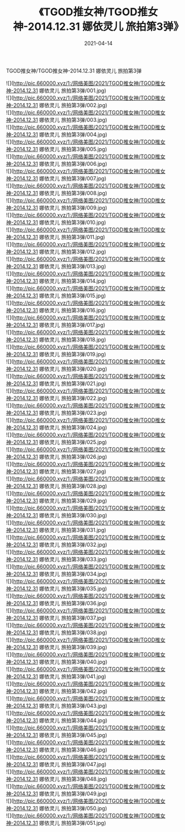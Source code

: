 ﻿---
layout: post
title:  《TGOD推女神/TGOD推女神-2014.12.31 娜依灵儿 旅拍第3弹》
date:   2021-04-14
img: http://pic.660000.xyz/1:/网络美图/2021/TGOD推女神/TGOD推女神-2014.12.31 娜依灵儿 旅拍第3弹/000.jpg
categories: [美女, 清纯, 唯美]
---

TGOD推女神/TGOD推女神-2014.12.31 娜依灵儿 旅拍第3弹

 ![](http://pic.660000.xyz/1:/网络美图/2021/TGOD推女神/TGOD推女神-2014.12.31 娜依灵儿 旅拍第3弹/001.jpg) <br>![](http://pic.660000.xyz/1:/网络美图/2021/TGOD推女神/TGOD推女神-2014.12.31 娜依灵儿 旅拍第3弹/002.jpg) <br>![](http://pic.660000.xyz/1:/网络美图/2021/TGOD推女神/TGOD推女神-2014.12.31 娜依灵儿 旅拍第3弹/003.jpg) <br>![](http://pic.660000.xyz/1:/网络美图/2021/TGOD推女神/TGOD推女神-2014.12.31 娜依灵儿 旅拍第3弹/004.jpg) <br>![](http://pic.660000.xyz/1:/网络美图/2021/TGOD推女神/TGOD推女神-2014.12.31 娜依灵儿 旅拍第3弹/005.jpg) <br>![](http://pic.660000.xyz/1:/网络美图/2021/TGOD推女神/TGOD推女神-2014.12.31 娜依灵儿 旅拍第3弹/006.jpg) <br>![](http://pic.660000.xyz/1:/网络美图/2021/TGOD推女神/TGOD推女神-2014.12.31 娜依灵儿 旅拍第3弹/007.jpg) <br>![](http://pic.660000.xyz/1:/网络美图/2021/TGOD推女神/TGOD推女神-2014.12.31 娜依灵儿 旅拍第3弹/008.jpg) <br>![](http://pic.660000.xyz/1:/网络美图/2021/TGOD推女神/TGOD推女神-2014.12.31 娜依灵儿 旅拍第3弹/009.jpg) <br>![](http://pic.660000.xyz/1:/网络美图/2021/TGOD推女神/TGOD推女神-2014.12.31 娜依灵儿 旅拍第3弹/010.jpg) <br>![](http://pic.660000.xyz/1:/网络美图/2021/TGOD推女神/TGOD推女神-2014.12.31 娜依灵儿 旅拍第3弹/011.jpg) <br>![](http://pic.660000.xyz/1:/网络美图/2021/TGOD推女神/TGOD推女神-2014.12.31 娜依灵儿 旅拍第3弹/012.jpg) <br>![](http://pic.660000.xyz/1:/网络美图/2021/TGOD推女神/TGOD推女神-2014.12.31 娜依灵儿 旅拍第3弹/013.jpg) <br>![](http://pic.660000.xyz/1:/网络美图/2021/TGOD推女神/TGOD推女神-2014.12.31 娜依灵儿 旅拍第3弹/014.jpg) <br>![](http://pic.660000.xyz/1:/网络美图/2021/TGOD推女神/TGOD推女神-2014.12.31 娜依灵儿 旅拍第3弹/015.jpg) <br>![](http://pic.660000.xyz/1:/网络美图/2021/TGOD推女神/TGOD推女神-2014.12.31 娜依灵儿 旅拍第3弹/016.jpg) <br>![](http://pic.660000.xyz/1:/网络美图/2021/TGOD推女神/TGOD推女神-2014.12.31 娜依灵儿 旅拍第3弹/017.jpg) <br>![](http://pic.660000.xyz/1:/网络美图/2021/TGOD推女神/TGOD推女神-2014.12.31 娜依灵儿 旅拍第3弹/018.jpg) <br>![](http://pic.660000.xyz/1:/网络美图/2021/TGOD推女神/TGOD推女神-2014.12.31 娜依灵儿 旅拍第3弹/019.jpg) <br>![](http://pic.660000.xyz/1:/网络美图/2021/TGOD推女神/TGOD推女神-2014.12.31 娜依灵儿 旅拍第3弹/020.jpg) <br>![](http://pic.660000.xyz/1:/网络美图/2021/TGOD推女神/TGOD推女神-2014.12.31 娜依灵儿 旅拍第3弹/021.jpg) <br>![](http://pic.660000.xyz/1:/网络美图/2021/TGOD推女神/TGOD推女神-2014.12.31 娜依灵儿 旅拍第3弹/022.jpg) <br>![](http://pic.660000.xyz/1:/网络美图/2021/TGOD推女神/TGOD推女神-2014.12.31 娜依灵儿 旅拍第3弹/023.jpg) <br>![](http://pic.660000.xyz/1:/网络美图/2021/TGOD推女神/TGOD推女神-2014.12.31 娜依灵儿 旅拍第3弹/024.jpg) <br>![](http://pic.660000.xyz/1:/网络美图/2021/TGOD推女神/TGOD推女神-2014.12.31 娜依灵儿 旅拍第3弹/025.jpg) <br>![](http://pic.660000.xyz/1:/网络美图/2021/TGOD推女神/TGOD推女神-2014.12.31 娜依灵儿 旅拍第3弹/026.jpg) <br>![](http://pic.660000.xyz/1:/网络美图/2021/TGOD推女神/TGOD推女神-2014.12.31 娜依灵儿 旅拍第3弹/027.jpg) <br>![](http://pic.660000.xyz/1:/网络美图/2021/TGOD推女神/TGOD推女神-2014.12.31 娜依灵儿 旅拍第3弹/028.jpg) <br>![](http://pic.660000.xyz/1:/网络美图/2021/TGOD推女神/TGOD推女神-2014.12.31 娜依灵儿 旅拍第3弹/029.jpg) <br>![](http://pic.660000.xyz/1:/网络美图/2021/TGOD推女神/TGOD推女神-2014.12.31 娜依灵儿 旅拍第3弹/030.jpg) <br>![](http://pic.660000.xyz/1:/网络美图/2021/TGOD推女神/TGOD推女神-2014.12.31 娜依灵儿 旅拍第3弹/031.jpg) <br>![](http://pic.660000.xyz/1:/网络美图/2021/TGOD推女神/TGOD推女神-2014.12.31 娜依灵儿 旅拍第3弹/032.jpg) <br>![](http://pic.660000.xyz/1:/网络美图/2021/TGOD推女神/TGOD推女神-2014.12.31 娜依灵儿 旅拍第3弹/033.jpg) <br>![](http://pic.660000.xyz/1:/网络美图/2021/TGOD推女神/TGOD推女神-2014.12.31 娜依灵儿 旅拍第3弹/034.jpg) <br>![](http://pic.660000.xyz/1:/网络美图/2021/TGOD推女神/TGOD推女神-2014.12.31 娜依灵儿 旅拍第3弹/035.jpg) <br>![](http://pic.660000.xyz/1:/网络美图/2021/TGOD推女神/TGOD推女神-2014.12.31 娜依灵儿 旅拍第3弹/036.jpg) <br>![](http://pic.660000.xyz/1:/网络美图/2021/TGOD推女神/TGOD推女神-2014.12.31 娜依灵儿 旅拍第3弹/037.jpg) <br>![](http://pic.660000.xyz/1:/网络美图/2021/TGOD推女神/TGOD推女神-2014.12.31 娜依灵儿 旅拍第3弹/038.jpg) <br>![](http://pic.660000.xyz/1:/网络美图/2021/TGOD推女神/TGOD推女神-2014.12.31 娜依灵儿 旅拍第3弹/039.jpg) <br>![](http://pic.660000.xyz/1:/网络美图/2021/TGOD推女神/TGOD推女神-2014.12.31 娜依灵儿 旅拍第3弹/040.jpg) <br>![](http://pic.660000.xyz/1:/网络美图/2021/TGOD推女神/TGOD推女神-2014.12.31 娜依灵儿 旅拍第3弹/041.jpg) <br>![](http://pic.660000.xyz/1:/网络美图/2021/TGOD推女神/TGOD推女神-2014.12.31 娜依灵儿 旅拍第3弹/042.jpg) <br>![](http://pic.660000.xyz/1:/网络美图/2021/TGOD推女神/TGOD推女神-2014.12.31 娜依灵儿 旅拍第3弹/043.jpg) <br>![](http://pic.660000.xyz/1:/网络美图/2021/TGOD推女神/TGOD推女神-2014.12.31 娜依灵儿 旅拍第3弹/044.jpg) <br>![](http://pic.660000.xyz/1:/网络美图/2021/TGOD推女神/TGOD推女神-2014.12.31 娜依灵儿 旅拍第3弹/045.jpg) <br>![](http://pic.660000.xyz/1:/网络美图/2021/TGOD推女神/TGOD推女神-2014.12.31 娜依灵儿 旅拍第3弹/046.jpg) <br>![](http://pic.660000.xyz/1:/网络美图/2021/TGOD推女神/TGOD推女神-2014.12.31 娜依灵儿 旅拍第3弹/047.jpg) <br>![](http://pic.660000.xyz/1:/网络美图/2021/TGOD推女神/TGOD推女神-2014.12.31 娜依灵儿 旅拍第3弹/048.jpg) <br>![](http://pic.660000.xyz/1:/网络美图/2021/TGOD推女神/TGOD推女神-2014.12.31 娜依灵儿 旅拍第3弹/049.jpg) <br>![](http://pic.660000.xyz/1:/网络美图/2021/TGOD推女神/TGOD推女神-2014.12.31 娜依灵儿 旅拍第3弹/050.jpg) <br>![](http://pic.660000.xyz/1:/网络美图/2021/TGOD推女神/TGOD推女神-2014.12.31 娜依灵儿 旅拍第3弹/051.jpg) <br>